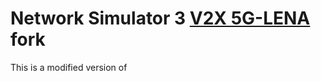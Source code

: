 Network Simulator 3 [V2X 5G-LENA](https://gitlab.com/cttc-lena/nr/-/tree/nr-v2x-dev) fork 
================================

This is a modified version of 
